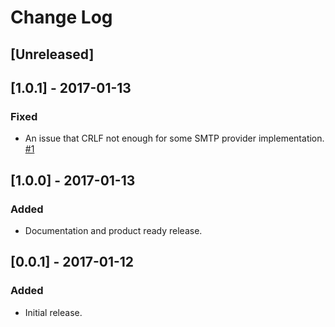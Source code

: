 # Change Log

## [Unreleased]

## [1.0.1] - 2017-01-13
### Fixed
- An issue that CRLF not enough for some SMTP provider implementation. [#1](https://github.com/onevcat/Hedwig/issues/1)

## [1.0.0] - 2017-01-13
### Added
- Documentation and product ready release.

## [0.0.1] - 2017-01-12
### Added
- Initial release.

